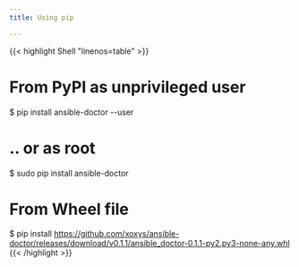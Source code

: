 ```yaml
---
title: Using pip

---
```


<!-- markdownlint-disable -->
{{< highlight Shell "linenos=table" >}}
# From PyPI as unprivileged user
$ pip install ansible-doctor --user

# .. or as root
$ sudo pip install ansible-doctor

# From Wheel file
$ pip install https://github.com/xoxys/ansible-doctor/releases/download/v0.1.1/ansible_doctor-0.1.1-py2.py3-none-any.whl
{{< /highlight >}}
<!-- markdownlint-restore -->
